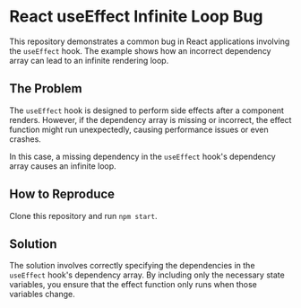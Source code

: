 # React useEffect Infinite Loop Bug

This repository demonstrates a common bug in React applications involving the `useEffect` hook.  The example shows how an incorrect dependency array can lead to an infinite rendering loop.

## The Problem
The `useEffect` hook is designed to perform side effects after a component renders.  However, if the dependency array is missing or incorrect, the effect function might run unexpectedly, causing performance issues or even crashes.

In this case, a missing dependency in the `useEffect` hook's dependency array causes an infinite loop.

## How to Reproduce
Clone this repository and run `npm start`.

## Solution
The solution involves correctly specifying the dependencies in the `useEffect` hook's dependency array.  By including only the necessary state variables, you ensure that the effect function only runs when those variables change.